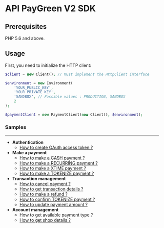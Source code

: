 # API PayGreen V2 SDK

## Prerequisites

PHP 5.6 and above.

## Usage

First, you need to initialize the HTTP client:
```php
$client = new Client(); // Must implement the HttpClient interface

$environment = new Environment(
    'YOUR_PUBLIC_KEY',
    'YOUR_PRIVATE_KEY',
    'SANDBOX', // Possible values : PRODUCTION, SANDBOX
    2
);

$paymentClient = new PaymentClient(new Client(), $environment);
```

### Samples

---

- **Authentication**
  - [How to create OAuth access token ?](Payment/CreateOAuthAccessToken.md)
- **Make a payment**
  - [How to make a CASH payment ?](Payment/MakeCashPayment.md)
  - [How to make a RECURRING payment ?](Payment/MakeRecurringPayment.md)
  - [How to make a XTIME payment ?](Payment/MakeXtimePayment.md)
  - [How to make a TOKENIZE payment ?](Payment/MakeTokenizePayment.md)
- **Transaction management**
  - [How to cancel payment ?](Payment/CancelPayment.md)
  - [How to get transaction details ?](Payment/GetTransactionDetails.md)
  - [How to make a refund ?](Payment/RefundTransaction.md)
  - [How to confirm TOKENIZE payment ?](Payment/ConfirmTokenizePayment.md)
  - [How to update payment amount ?](Payment/UpdatePaymentAmount.md)
- **Account management**
  - [How to get available payment type ?](Payment/GetAvailablePaymentType.md)
  - [How to get shop details ?](Payment/GetShopDetails.md)

